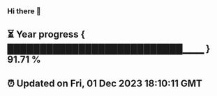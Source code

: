 ### Hi there 👋
⏳ Year progress { ███████████████████████████▁▁▁ } 91.71 %
---
⏰ Updated on Fri, 01 Dec 2023 18:10:11 GMT
---
